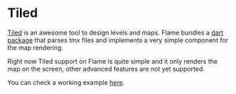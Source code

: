 # Tiled

[Tiled](https://www.mapeditor.org/) is an awesome tool to design levels and maps. Flame bundles a [dart package](https://pub.dev/packages/tiled) that parses tmx files and implements a very simple component for the map rendering.

Right now Tiled support on Flame is quite simple and it only renders the map on the screen, other advanced features are not yet supported.

You can check a working example [here](/docs/examples/tiled).
